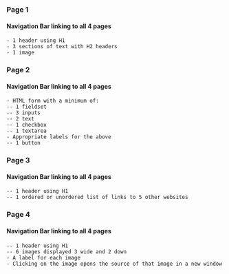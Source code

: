### Page 1
#### Navigation Bar linking to all 4 pages
    - 1 header using H1
    - 3 sections of text with H2 headers
    - 1 image
### Page 2
#### Navigation Bar linking to all 4 pages
    - HTML form with a minimum of:
    -- 1 fieldset
    -- 3 inputs
    -- 2 text
    -- 1 checkbox
    -- 1 textarea
    - Appropriate labels for the above
    -- 1 button
### Page 3
#### Navigation Bar linking to all 4 pages
    -- 1 header using H1
    -- 1 ordered or unordered list of links to 5 other websites
### Page 4
#### Navigation Bar linking to all 4 pages
    -- 1 header using H1
    -- 6 images displayed 3 wide and 2 down
    - A label for each image
    - Clicking on the image opens the source of that image in a new window
